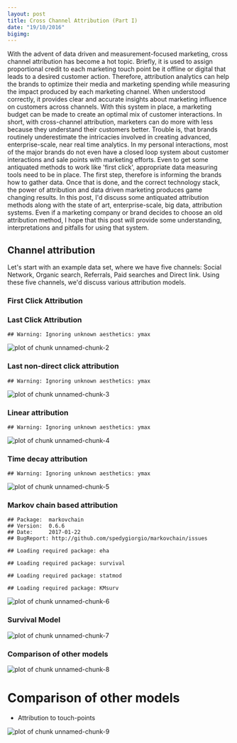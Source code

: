 ```yaml
---
layout: post
title: Cross Channel Attribution (Part I)
date: "19/10/2016"
bigimg: 
---
```


With the advent of data driven and measurement-focused marketing, cross channel attribution has become a hot topic. Briefly, it is used to assign proportional credit to each marketing touch point be it offline or digital that leads to a desired customer action. Therefore, attribution analytics can help the brands to optimize their media and marketing spending while measuring the impact produced by each marketing channel. 
When understood correctly, it provides clear and accurate insights about marketing influence on customers across channels. With this system in place, a marketing budget can be made to create an optimal mix of customer interactions. In short, with cross-channel attribution, marketers can do more with less because they understand their customers better.
Trouble is, that brands routinely underestimate the intricacies involved in creating advanced, enterprise-scale, near real time analytics. In my personal interactions, most of the major brands do not even have a closed loop system about customer interactions and sale points with marketing efforts. Even to get some antiquated methods to work like 'first click', appropriate data measuring tools need to be in place. The first step, therefore is informing the brands how to gather data. Once that is done, and the correct technology stack, the power of attribution and data driven marketing produces game changing results. 
In this post, I'd discuss some antiquated attribution methods along with the state of art, enterprise-scale, big data, attribution systems. Even if a marketing company or brand decides to choose an old attribution method, I hope that this post will provide some understanding, interpretations and pitfalls for using that system.


## Channel attribution 

Let's start with an example data set, where we have five channels: Social Network, Organic search, Referrals, Paid searches and Direct link. Using these five channels, we'd discuss various attribution models.


### First Click Attribution




### Last Click Attribution

```
## Warning: Ignoring unknown aesthetics: ymax
```

![plot of chunk unnamed-chunk-2](/figure/source/channelAttribution/unnamed-chunk-2-1.png)

### Last non-direct click attribution


```
## Warning: Ignoring unknown aesthetics: ymax
```

![plot of chunk unnamed-chunk-3](/figure/source/channelAttribution/unnamed-chunk-3-1.png)

### Linear attribution


```
## Warning: Ignoring unknown aesthetics: ymax
```

![plot of chunk unnamed-chunk-4](/figure/source/channelAttribution/unnamed-chunk-4-1.png)

### Time decay attribution


```
## Warning: Ignoring unknown aesthetics: ymax
```

![plot of chunk unnamed-chunk-5](/figure/source/channelAttribution/unnamed-chunk-5-1.png)

### Markov chain based attribution


```
## Package:  markovchain
## Version:  0.6.6
## Date:     2017-01-22
## BugReport: http://github.com/spedygiorgio/markovchain/issues
```

```
## Loading required package: eha
```

```
## Loading required package: survival
```

```
## Loading required package: statmod
```

```
## Loading required package: KMsurv
```

![plot of chunk unnamed-chunk-6](/figure/source/channelAttribution/unnamed-chunk-6-1.png)

### Survival Model

![plot of chunk unnamed-chunk-7](/figure/source/channelAttribution/unnamed-chunk-7-1.png)

### Comparison of other models

![plot of chunk unnamed-chunk-8](/figure/source/channelAttribution/unnamed-chunk-8-1.png)

Comparison of other models
========================================================
- Attribution to touch-points

![plot of chunk unnamed-chunk-9](/figure/source/channelAttribution/unnamed-chunk-9-1.png)
